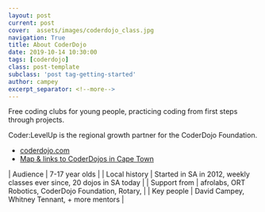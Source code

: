 ```yaml
---
layout: post
current: post
cover:  assets/images/coderdojo_class.jpg
navigation: True
title: About CoderDojo
date: 2019-10-14 10:30:00
tags: [coderdojo]
class: post-template
subclass: 'post tag-getting-started'
author: campey
excerpt_separator: <!--more-->
---
```


Free coding clubs for young people, practicing coding from first steps through projects.

Coder:LevelUp is the regional growth partner for the CoderDojo Foundation.

<!--more-->

 * [coderdojo.com](https://coderdojo.com/)
 * [Map & links to CoderDojos in Cape Town](https://zen.coderdojo.com/find?q=cape%20town&p=1)

| Audience | 7-17 year olds |
| Local history | Started in SA in 2012, weekly classes ever since, 20 dojos in SA today |
| Support from | afrolabs, ORT Robotics, CoderDojo Foundation, Rotary,  |
| Key people | David Campey, Whitney Tennant, + more mentors |
